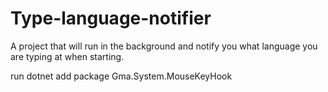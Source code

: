 # Type-language-notifier
A project that will run in the background and notify you what language you are typing at when starting.


run 
dotnet add package Gma.System.MouseKeyHook
